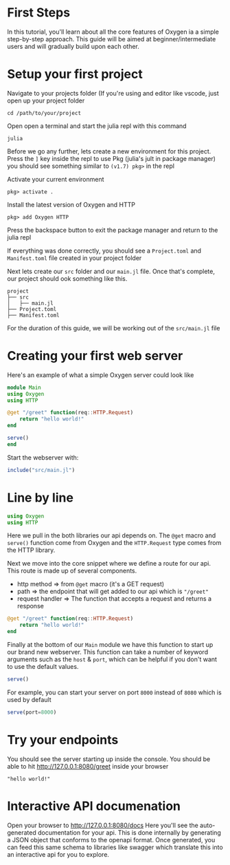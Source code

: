 # First Steps

In this tutorial, you'll learn about all the core features of Oxygen ia a simple step-by-step approach.
This guide will be aimed at beginner/intermediate users and will gradually build upon each other. 

# Setup your first project

Navigate to your projects folder (If you're using and editor like vscode, just open up your project folder

`cd /path/to/your/project`

Open open a terminal and start the julia repl with this command

```
julia
```

Before we go any further, lets create a new environment for this project.
Press the `]` key inside the repl to use Pkg (julia's jult in package manager) 
you should see something similar to `(v1.7) pkg>` in the repl

Activate your current environment 

```
pkg> activate .
```

Install the latest version of Oxygen and HTTP

```
pkg> add Oxygen HTTP
```

Press the backspace button to exit the package manager and return to the julia repl

If everything was done correctly, you should see a `Project.toml` and `Manifest.toml` 
file created in your project folder

Next lets create our `src` folder and our `main.jl` file. Once that's complete, our project 
should ook something like this.

```
project
├── src
│   ├── main.jl
├── Project.toml
├── Manifest.toml

```

For the duration of this guide, we will be working out of the `src/main.jl` file 

# Creating your first web server

Here's an example of what a simple Oxygen server could look like

```julia
module Main 
using Oxygen
using HTTP

@get "/greet" function(req::HTTP.Request)
    return "hello world!"
end

serve()
end
```

Start the webserver with:

```julia
include("src/main.jl")
```

# Line by line

```julia
using Oxygen
using HTTP
```

Here we pull in the both libraries our api depends on. The `@get` macro and `serve()` function come from Oxygen
and the `HTTP.Request` type comes from the HTTP library.

Next we move into the core snippet where we define a route for our api. This route is made up of several components.
- http method  => from `@get` macro (it's a GET request)
- path => the endpoint that will get added to our api which is `"/greet"`
- request handler => The function that accepts a request and returns a response

```julia
@get "/greet" function(req::HTTP.Request)
    return "hello world!"
end
```

Finally at the bottom of our `Main` module we have this function to start up our brand new webserver.
This function can take a number of keyword arguments such as the `host` & `port`, which can be helpful if you don't want to use the default values.

```julia
serve()
```

For example, you can start your server on port `8000` instead of `8080` which is used by default
```julia
serve(port=8000)
```

# Try your endpoints

You should see the server starting up inside the console. 
You should be able to hit http://127.0.0.1:8080/greet inside your browser
```
"hello world!"
```


# Interactive API documenation

Open your browser to http://127.0.0.1:8080/docs
Here you'll see the auto-generated documentation for your api. 
This is done internally by generating a JSON object that conforms to the openapi format. 
Once generated, you can feed this same schema to libraries like swagger which translate this 
into an interactive api for you to explore.